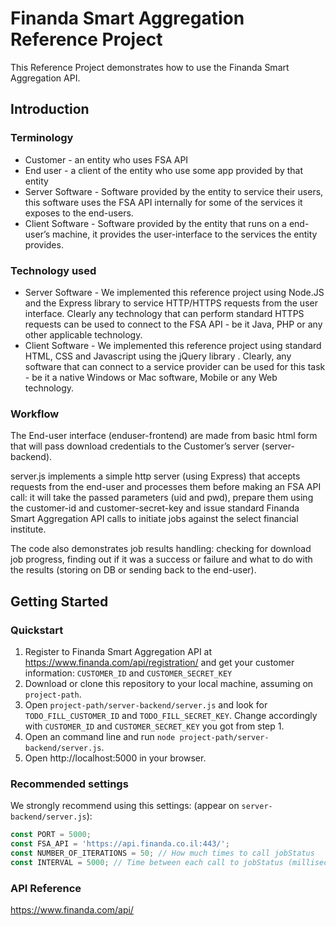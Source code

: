 # Finanda Smart Aggregation Reference Project

This Reference Project demonstrates how to use the Finanda Smart Aggregation API.

## Introduction
### Terminology
* Customer - an entity who uses FSA API
* End user - a client of the entity who use some app provided by that entity
* Server Software - Software provided by the entity to service their users, this software uses the FSA API internally for some of the services it exposes to the end-users.
* Client Software - Software provided by the entity that runs on a end-user’s machine, it provides the user-interface to the services the entity provides.

### Technology used
* Server Software - We implemented this reference project using Node.JS and the Express library to service HTTP/HTTPS requests from the user interface. Clearly any technology that can perform standard HTTPS requests can be used to connect to the FSA API - be it Java, PHP or any other applicable technology.
* Client Software - We implemented this reference project using standard HTML, CSS and Javascript using the jQuery library . Clearly, any software that can connect to a service provider can be used for this task - be it a native Windows or Mac software, Mobile or any Web technology.

### Workflow
The End-user interface (enduser-frontend) are made from basic html form that will pass download credentials to the Customer’s server (server-backend).

server.js implements a simple http server (using Express) that accepts requests from the end-user and processes them before making an FSA API call: it will take the passed parameters (uid and pwd), prepare them using the customer-id and customer-secret-key and issue standard Finanda Smart Aggregation API calls to initiate jobs against the select financial institute. 

The code also demonstrates job results handling: checking for download job progress, finding out if it was a success or failure and what to do with the results (storing on DB or sending back to the end-user).

## Getting Started

### Quickstart
1. Register to Finanda Smart Aggregation API at https://www.finanda.com/api/registration/ 
and get your customer information: `CUSTOMER_ID` and `CUSTOMER_SECRET_KEY`
2. Download or clone this repository to your local machine, assuming on `project-path`.
3. Open `project-path/server-backend/server.js` and look for `TODO_FILL_CUSTOMER_ID` and `TODO_FILL_SECRET_KEY`.
Change accordingly with `CUSTOMER_ID` and `CUSTOMER_SECRET_KEY` you got from step 1.
4. Open an command line and run `node project-path/server-backend/server.js`.
5. Open http://localhost:5000 in your browser.

### Recommended settings
We strongly recommend using this settings: (appear on `server-backend/server.js`):
```javascript
const PORT = 5000;
const FSA_API = 'https://api.finanda.co.il:443/';
const NUMBER_OF_ITERATIONS = 50; // How much times to call jobStatus
const INTERVAL = 5000; // Time between each call to jobStatus (milliseconds)
```

### API Reference

https://www.finanda.com/api/
